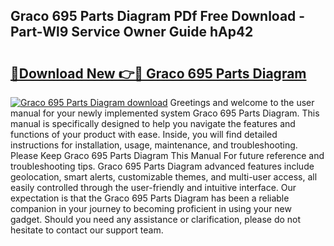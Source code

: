 ## Graco 695 Parts Diagram PDf Free Download - Part-Wl9 Service Owner Guide hAp42

# <h2><a href="http://dfp6b8.blite.top/?on=Graco+695+Parts+Diagram">🔗Download New 👉🔴 Graco 695 Parts Diagram</a></h2>

[![Graco 695 Parts Diagram download](https://i.imgur.com/lujVjoI.png)](http://dfp6b8.blite.top/?on=Graco+695+Parts+Diagram)
Greetings and welcome to the user manual for your newly implemented system Graco 695 Parts Diagram. This manual is specifically designed to help you navigate the features and functions of your product with ease. Inside, you will find detailed instructions for installation, usage, maintenance, and troubleshooting. Please Keep Graco 695 Parts Diagram This Manual For future reference and troubleshooting tips. Graco 695 Parts Diagram advanced features include geolocation, smart alerts, customizable themes, and multi-user access, all easily controlled through the user-friendly and intuitive interface. Our expectation is that the Graco 695 Parts Diagram has been a reliable companion in your journey to becoming proficient in using your new gadget. Should you need any assistance or clarification, please do not hesitate to contact our support team.
